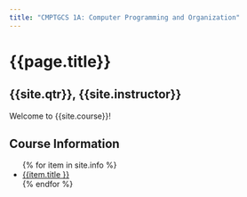 ```yaml
---
title: "CMPTGCS 1A: Computer Programming and Organization"
---
```


# {{page.title}}
## {{site.qtr}}, {{site.instructor}}

Welcome to {{site.course}}!

<div id="info" data-role="collapsible" data-collapsed="false">
<h2>Course Information</h2>
<ul>
{% for item in site.info %}
<li><a href="{{item.url | relative_url}}"  data-ajax="false">{{item.title }}</a></li>
{% endfor %}
</ul>
</div>

